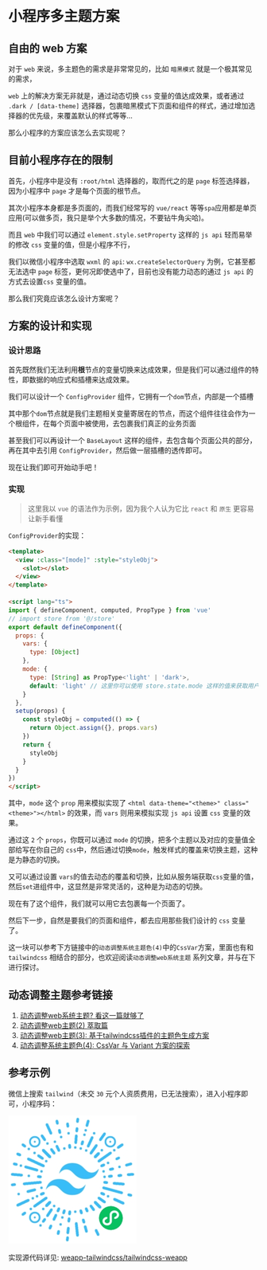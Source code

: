 # 小程序多主题方案

## 自由的 web 方案

对于 `web` 来说，多主题色的需求是非常常见的，比如 `暗黑模式` 就是一个极其常见的需求，

`web` 上的解决方案无非就是，通过动态切换 `css` 变量的值达成效果，或者通过 `.dark / [data-theme]` 选择器，包裹暗黑模式下页面和组件的样式，通过增加选择器的优先级，来覆盖默认的样式等等...

那么小程序的方案应该怎么去实现呢？

## 目前小程序存在的限制

首先，小程序中是没有 `:root/html` 选择器的，取而代之的是 `page` 标签选择器，因为小程序中 `page` 才是每个页面的根节点。

其次小程序本身都是多页面的，而我们经常写的 `vue/react` 等等`spa`应用都是单页应用(可以做多页，我只是举个大多数的情况，不要钻牛角尖哈)。

而且 `web` 中我们可以通过 `element.style.setProperty` 这样的 `js api` 轻而易举的修改 `css` 变量的值，但是小程序不行，

我们以微信小程序中选取 `wxml` 的 `api`: `wx.createSelectorQuery` 为例，它甚至都无法选中 `page` 标签，更何况即使选中了，目前也没有能力动态的通过 `js api` 的方式去设置`css` 变量的值。

那么我们究竟应该怎么设计方案呢？

## 方案的设计和实现

### 设计思路

首先既然我们无法利用**根**节点的变量切换来达成效果，但是我们可以通过组件的特性，即数据的响应式和插槽来达成效果。

我们可以设计一个 `ConfigProvider` 组件，它拥有一个`dom`节点，内部是一个插槽

其中那个`dom`节点就是我们主题相关变量寄居在的节点，而这个组件往往会作为一个根组件，在每个页面中被使用，去包裹我们真正的业务页面

甚至我们可以再设计一个 `BaseLayout` 这样的组件，去包含每个页面公共的部分，再在其中去引用 `ConfigProvider`，然后做一层插槽的透传即可。

现在让我们即可开始动手吧！

### 实现

> 这里我以 `vue` 的语法作为示例，因为我个人认为它比 `react` 和 `原生` 更容易让新手看懂

`ConfigProvider`的实现：

```html
<template>
  <view :class="[mode]" :style="styleObj">
    <slot></slot>
  </view>
</template>

<script lang="ts">
import { defineComponent, computed, PropType } from 'vue'
// import store from '@/store'
export default defineComponent({
  props: {
    vars: {
      type: [Object]
    },
    mode: {
      type: [String] as PropType<'light' | 'dark'>,
      default: 'light' // 这里你可以使用 store.state.mode 这样的值来获取用户的配置
    }
  },
  setup(props) {
    const styleObj = computed(() => {
      return Object.assign({}, props.vars)
    })
    return {
      styleObj
    }
  }
})
</script>
```

其中，`mode` 这个 `prop` 用来模拟实现了 `<html data-theme="<theme>" class="<theme>"></html>` 的效果，而 `vars` 则用来模拟实现 `js api` 设置 `css` 变量的效果。

通过这 `2` 个 `props`，你既可以通过 `mode` 的切换，把多个主题以及对应的变量值全部给写在你自己的 `css`中，然后通过切换`mode`，触发样式的覆盖来切换主题，这种是为静态的切换。

又可以通过设置 `vars`的值去动态的覆盖和切换，比如从服务端获取`css`变量的值，然后`set`进组件中，这显然是非常灵活的，这种是为动态的切换。

现在有了这个组件，我们就可以用它去包裹每一个页面了。

然后下一步，自然是要我们的页面和组件，都去应用那些我们设计的 `css` 变量了。

这一块可以参考下方链接中的`动态调整系统主题色(4)`中的`CssVar`方案，里面也有和 `tailwindcss` 相结合的部分，也欢迎阅读`动态调整web系统主题` 系列文章，并与在下进行探讨。

## 动态调整主题参考链接

1. [动态调整web系统主题? 看这一篇就够了](https://icebreaker.top/articles/2021/12/18-flexible-theme)
2. [动态调整web主题(2) 萃取篇](https://icebreaker.top/articles/2022/1/15-custom-theme-2)
3. [动态调整web主题(3): 基于tailwindcss插件的主题色生成方案](https://icebreaker.top/articles/2022/9/26-custom-theme-3)
4. [动态调整系统主题色(4): CssVar 与 Variant 方案的探索](https://icebreaker.top/articles/2023/10/5-custom-theme-4)

## 参考示例

微信上搜索 `tailwind`（未交 `30` 元个人资质费用，已无法搜索），进入小程序即可，小程序码：

![tailwind](./frameworks/img/tailwind-mp-qrcode.jpg)

实现源代码详见: [weapp-tailwindcss/tailwindcss-weapp](https://github.com/sonofmagic/weapp-tailwindcss/tree/main/tailwindcss-weapp)
